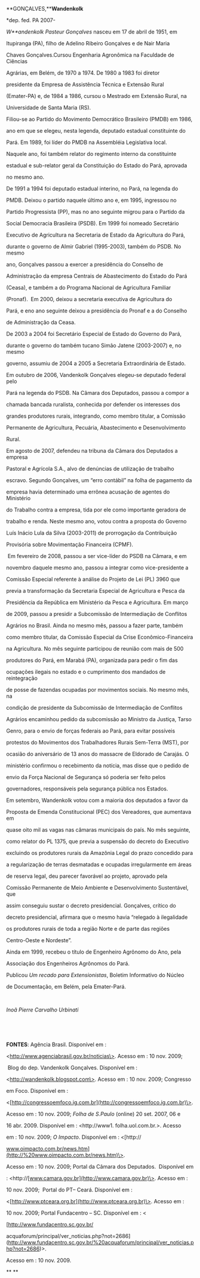 **GONÇALVES,****Wandenkolk**



\*dep. fed. PA 2007-



*W**andenkolk Pasteur Gonçalves* nasceu em 17 de abril de 1951, em

Itupiranga (PA), filho de Adelino Ribeiro Gonçalves e de Nair Maria

Chaves Gonçalves.Cursou Engenharia Agronômica na Faculdade de Ciências

Agrárias, em Belém, de 1970 a 1974. De 1980 a 1983 foi diretor

presidente da Empresa de Assistência Técnica e Extensão Rural

(Emater-PA) e, de 1984 a 1986, cursou o Mestrado em Extensão Rural, na

Universidade de Santa Maria (RS).



Filiou-se ao Partido do Movimento Democrático Brasileiro (PMDB) em 1986,

ano em que se elegeu, nesta legenda, deputado estadual constituinte do

Pará. Em 1989, foi líder do PMDB na Assembléia Legislativa local.

Naquele ano, foi também relator do regimento interno da constituinte

estadual e sub-relator geral da Constituição do Estado do Pará, aprovada

no mesmo ano.



De 1991 a 1994 foi deputado estadual interino, no Pará, na legenda do

PMDB. Deixou o partido naquele último ano e, em 1995, ingressou no

Partido Progressista (PP), mas no ano seguinte migrou para o Partido da

Social Democracia Brasileira (PSDB). Em 1999 foi nomeado Secretário

Executivo de Agricultura na Secretaria de Estado da Agricultura do Pará,

durante o governo de Almir Gabriel (1995-2003), também do PSDB. No mesmo

ano, Gonçalves passou a exercer a presidência do Conselho de

Administração da empresa Centrais de Abastecimento do Estado do Pará

(Ceasa), e também a do Programa Nacional de Agricultura Familiar

(Pronaf).  Em 2000, deixou a secretaria executiva de Agricultura do

Pará, e eno ano seguinte deixou a presidência do Pronaf e a do Conselho

de Administração da Ceasa.



De 2003 a 2004 foi Secretário Especial de Estado do Governo do Pará,

durante o governo do também tucano Simão Jatene (2003-2007) e, no mesmo

governo, assumiu de 2004 a 2005 a Secretaria Extraordinária de Estado.



Em outubro de 2006, Vandenkolk Gonçalves elegeu-se deputado federal pelo

Pará na legenda do PSDB. Na Câmara dos Deputados, passou a compor a

chamada bancada ruralista, conhecida por defender os interesses dos

grandes produtores rurais, integrando, como membro titular, a Comissão

Permanente de Agricultura, Pecuária, Abastecimento e Desenvolvimento

Rural.



Em agosto de 2007, defendeu na tribuna da Câmara dos Deputados a empresa

Pastoral e Agrícola S.A., alvo de denúncias de utilização de trabalho

escravo. Segundo Gonçalves, um “erro contábil” na folha de pagamento da

empresa havia determinado uma errônea acusação de agentes do Ministério

do Trabalho contra a empresa, tida por ele como importante geradora de

trabalho e renda. Neste mesmo ano, votou contra a proposta do Governo

Luís Inácio Lula da Silva (2003-2011) de prorrogação da Contribuição

Provisória sobre Movimentação Financeira (CPMF).



 Em fevereiro de 2008, passou a ser vice-líder do PSDB na Câmara, e em

novembro daquele mesmo ano, passou a integrar como vice-presidente a

Comissão Especial referente à análise do Projeto de Lei (PL) 3960 que

previa a transformação da Secretaria Especial de Agricultura e Pesca da

Presidência da República em Ministério da Pesca e Agricultura. Em março

de 2009, passou a presidir a Subcomissão de Intermediação de Conflitos

Agrários no Brasil. Ainda no mesmo mês, passou a fazer parte, também

como membro titular, da Comissão Especial da Crise Econômico-Financeira

na Agricultura. No mês seguinte participou de reunião com mais de 500

produtores do Pará, em Marabá (PA), organizada para pedir o fim das

ocupações ilegais no estado e o cumprimento dos mandados de reintegração

de posse de fazendas ocupadas por movimentos sociais. No mesmo mês, na

condição de presidente da Subcomissão de Intermediação de Conflitos

Agrários encaminhou pedido da subcomissão ao Ministro da Justiça, Tarso

Genro, para o envio de forças federais ao Pará, para evitar possíveis

protestos do Movimentos dos Trabalhadores Rurais Sem-Terra (MST), por

ocasião do aniversário de 13 anos do massacre de Eldorado de Carajás. O

ministério confirmou o recebimento da notícia, mas disse que o pedido de

envio da Força Nacional de Segurança só poderia ser feito pelos

governadores, responsáveis pela segurança pública nos Estados.



Em setembro, Wandenkolk votou com a maioria dos deputados a favor da

Proposta de Emenda Constitucional (PEC) dos Vereadores, que aumentava em

quase oito mil as vagas nas câmaras municipais do país. No mês seguinte,

como relator do PL 1375, que previa a suspensão do decreto do Executivo

excluindo os produtores rurais da Amazônia Legal do prazo concedido para

a regularização de terras desmatadas e ocupadas irregularmente em áreas

de reserva legal, deu parecer favorável ao projeto, aprovado pela

Comissão Permanente de Meio Ambiente e Desenvolvimento Sustentável, que

assim conseguiu sustar o decreto presidencial. Gonçalves, crítico do

decreto presidencial, afirmara que o mesmo havia “relegado à ilegalidade

os produtores rurais de toda a região Norte e de parte das regiões

Centro-Oeste e Nordeste”.



Ainda em 1999, recebeu o título de Engenheiro Agrônomo do Ano, pela

Associação dos Engenheiros Agrônomos do Pará.



Publicou *Um recado para Extensionistas*, Boletim Informativo do Núcleo

de Documentação, em Belém, pela Emater-Pará.



 



*Inoã Pierre Carvalho Urbinati*



 



 



**FONTES**: Agência Brasil. Disponível em :

\<http://www.agenciabrasil.gov.br/noticias\>. Acesso em : 10 nov. 2009;

 Blog do dep. Vandenkolk Gonçalves. Disponível em :

\<http://wandenkolk.blogspot.com\>. Acesso em : 10 nov. 2009; Congresso

em Foco. Disponível em :

\<[http://congressoemfoco.ig.com.br](http://congressoemfoco.ig.com.br)\>.

Acesso em : 10 nov. 2009; *Folha de S.Paulo* (online) 20 set. 2007, 06 e

16 abr. 2009. Disponível em : \<http://www1. folha.uol.com.br.\>. Acesso

em : 10 nov. 2009; *O Impacto*. Disponível em : \<[http://

www.oimpacto.com.br/news.htm](http://%20www.oimpacto.com.br/news.htm)\>.

Acesso em : 10 nov. 2009; Portal da Câmara dos Deputados.  Disponível em

: \<http://[www.camara.gov.br](http://www.camara.gov.br)\>. Acesso em :

10 nov. 2009;  Portal do PT– Ceará. Disponível em :

\<[http://www.ptceara.org.br](http://www.ptceara.org.br)\>. Acesso em :

10 nov. 2009; Portal Fundacentro – SC. Disponível em : \<

[http://www.fundacentro.sc.gov.br/

acquaforum/principal/ver\_noticias.php?not=2686](http://www.fundacentro.sc.gov.br/%20acquaforum/principal/ver_noticias.php?not=2686)\>.

Acesso em : 10 nov. 2009.  



** **



 

